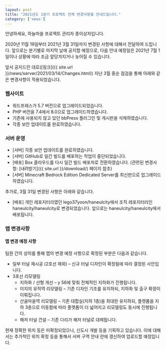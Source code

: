 ```yaml
---
layout: post
title: "2021년도 1분기 프로젝트 전체 변경사항을 안내드립니다."
category: ['news']
---
```

안녕하세요, 하늘마을 프로젝트 관리자 종이상자입니다.

2020년 11월 19일부터 2021년 3월 31일까지 변경된 사항에 대해서 전달하여 드립니다. 앞으로는 분기별로 마지막 날에 공지할 예정으로, 다음 안내 예정일은 2021년 7월 1일이나 상황에 따라 조금 앞당겨지거나 늦어질 수 있습니다.

앞서 공지드린 대로([링크]({{ site.url }}/news/server/2021/03/14/Changes.html)) 지난 3월 중순 점검을 통해 아래와 같은 변경사항이 적용되었습니다.

### 웹사이트

- 워드프레스가 5.7 버전으로 업그레이드되었습니다.
- PHP 버전을 7.4에서 8.0으로 업그레이드하였습니다.
- 기존에 사용되지 않고 있던 bbPress 플러그인 및 게시판을 삭제하였습니다.
- 각종 보안 업데이트를 완료하였습니다.

### 서버 운영

- [서버] 각종 보안 업데이트를 완료하였습니다.
- [서버] GitHub로 일간 빌드를 배포하는 작업이 중단되었습니다.
- [배포] Box 클라우드를 다시 일간 빌드 배포처로 전환하였습니다. (관련된 변경사항: [내려받기]({{ site.url }}/download/) 페이지 참조)
- [서버] Minecraft Bedrock Edition Dedicated Server를 최신판으로 업그레이드하였습니다.

추가로, 3월 31일 변경된 사항은 아래와 같습니다.

- [배포] 개인 레포지터리였던 lego37yoon/haneulcity에서 조직 레포지터리인 haneulcity/haneulcity로 변경되었습니다. 앞으로는 haneulcity/haneulcity에서 배포됩니다.

### 맵 변경사항

#### 맵 변경 예정 사항

팀원 간의 상의를 통해 맵의 변경 예정 사항으로 확정된 부분은 다음과 같습니다.

- 일부 터널 재시공 (2호선 제외) – 신규 터널 디자인이 확정됨에 따라 결정된 사안입니다.
- 3호선 리모델링
  - 지하화 / 선형 개선 – y 56에 맞춰 전체적인 지하화가 진행됩니다.
  - 미지의 유적역 리모델링 – 기존 디자인 기조를 유지하되, 지하화 및 출구 확장이 이뤄집니다.
  - 산골마을역 리모델링 – 기존 대합실(지하 1층)을 최대한 유지하되, 플랫폼을 지하 3층으로 이동함에 따라 플랫폼이 더 넓어지고 리모델링도 동시에 진행됩니다.
  - 해저 터널 건설 – 기존 다리가 해저 터널로 대체됩니다.

현재 정확한 위치 등은 미확정되었으나, 신도시 개발 등을 기획하고 있습니다. 이에 대해서는 추가적인 위치 확정 등을 통해서 서버 구역 안내 란에 갱신하여 업로드할 예정입니다.